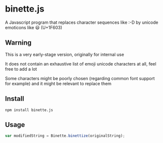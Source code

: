 # binette.js
A Javascript program that replaces character sequences like :-D by unicode emoticons like 😃 (U+1F603)

## Warning
This is a very early-stage version, originally for internal use

It does not contain an exhaustive list of emoji unicode characters at all, feel free to add a lot

Some characters might be poorly chosen (regarding common font support for example) and it might be relevant to replace them

## Install
```
npm install binette.js
```

## Usage
```javascript
var modifiedString = Binette.binettize(originalString);
```
